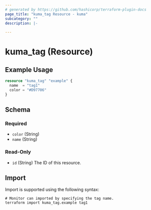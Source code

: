 ```yaml
---
# generated by https://github.com/hashicorp/terraform-plugin-docs
page_title: "kuma_tag Resource - kuma"
subcategory: ""
description: |-
  
---
```


# kuma_tag (Resource)



## Example Usage

```terraform
resource "kuma_tag" "example" {
  name  = "tag1"
  color = "#D97706"
}
```

<!-- schema generated by tfplugindocs -->
## Schema

### Required

- `color` (String)
- `name` (String)

### Read-Only

- `id` (String) The ID of this resource.

## Import

Import is supported using the following syntax:

```shell
# Monitor can imported by specifying the tag name.
terraform import kuma_tag.example tag1
```
